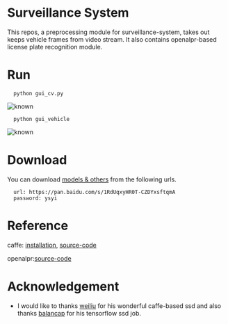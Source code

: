 # Surveillance System
This repos, a preprocessing module for surveillance-system, takes out keeps vehicle frames from video stream. It also contains openalpr-based license plate recognition module.

# Run   
      python gui_cv.py
![known](https://github.com/gustavkkk/surveillance-system/blob/master/licenseplate.png)

      python gui_vehicle     
![known](https://github.com/gustavkkk/surveillance-system/blob/master/tracking.png)

# Download
   You can download [models & others](https://pan.baidu.com/s/1RdUqxyHR0T-CZDYxsftqmA) from the following urls.
   
      url: https://pan.baidu.com/s/1RdUqxyHR0T-CZDYxsftqmA
      password: ysyi
      

# Reference
   caffe: [installation](http://caffe.berkeleyvision.org/install_apt.html), [source-code](https://github.com/weiliu89/caffe/tree/ssd)
   
   openalpr:[source-code](https://github.com/openalpr/openalpr)

# Acknowledgement
  * I would like to thanks [weiliu](https://github.com/weiliu89/caffe/tree/ssd) for his wonderful caffe-based ssd and also thanks [balancap](https://github.com/balancap/SSD-Tensorflow) for his tensorflow ssd job.
